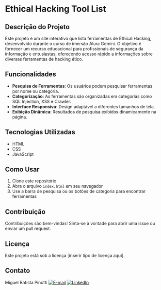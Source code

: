 # Ethical Hacking Tool List

## Descrição do Projeto

Este projeto é um site interativo que lista ferramentas de Ethical Hacking, desenvolvido durante o curso de imersão Alura Gemini. O objetivo é fornecer um recurso educacional para profissionais de segurança da informação e entusiastas, oferecendo acesso rápido a informações sobre diversas ferramentas de hacking ético.

## Funcionalidades

- **Pesquisa de Ferramentas**: Os usuários podem pesquisar ferramentas por nome ou categoria.
- **Categorização**: As ferramentas são organizadas em categorias como SQL Injection, XSS e Crawler.
- **Interface Responsiva**: Design adaptável a diferentes tamanhos de tela.
- **Exibição Dinâmica**: Resultados de pesquisa exibidos dinamicamente na página.

## Tecnologias Utilizadas

- HTML
- CSS
- JavaScript

## Como Usar

1. Clone este repositório
2. Abra o arquivo `index.html` em seu navegador
3. Use a barra de pesquisa ou os botões de categoria para encontrar ferramentas

## Contribuição

Contribuições são bem-vindas! Sinta-se à vontade para abrir uma issue ou enviar um pull request.

## Licença

Este projeto está sob a licença [inserir tipo de licença aqui].

## Contato
Miguel Batista Pinotti
[![E-mail](https://img.shields.io/badge/-Email-000?style=for-the-badge&logo=microsoft-outlook&logoColor=E94D5F)](mailto:miguelpinotty@gmail.com)
[![LinkedIn](https://img.shields.io/badge/-LinkedIn-000?style=for-the-badge&logo=linkedin&logoColor=30A3DC)](https://www.linkedin.com/in/miguel-batista-pinotti-839657266/)